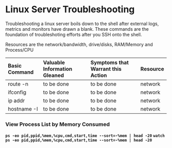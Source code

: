
# Linux Server Troubleshooting

Troubleshooting a linux server boils down to the shell after external logs, metrics and monitors have drawn a blank. These commands are the foundation of troubleshoting efforts after you SSH onto the shell.

Resources are the network/bandwidth, drive/disks, RAM/Memory and Process/CPU

| Basic Command         | Valuable Information Gleaned | Symptoms that Warrant this Action | Resource |
|:--------------------- |:---------------------------- |:--------------------------------- |:-------- |
| route -n         | to be done | to be done | network |
| ifconfig         | to be done | to be done | network |
| ip addr         | to be done | to be done | network |
| hostname -I         | to be done | to be done | network |



### View Process List by Memory Consumed

**`ps -eo pid,ppid,%mem,%cpu,cmd,start,time --sort=-%mem | head -20`**
**`watch ps -eo pid,ppid,%mem,%cpu,cmd,start,time --sort=-%mem | head -20`**
